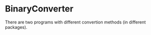 # BinaryConverter
There are two programs with different convertion methods (in different packages).
